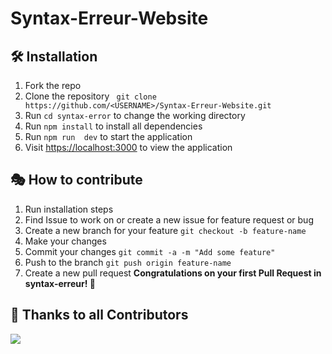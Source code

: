 # Syntax-Erreur-Website

## 🛠️ Installation

1. Fork the repo
2. Clone the repository ` git clone https://github.com/<USERNAME>/Syntax-Erreur-Website.git`
3. Run `cd syntax-error` to change the working directory
4. Run `npm install`  to install all dependencies
5. Run `npm run  dev` to start the application
6. Visit <https://localhost:3000> to view the application

## 🎭 How to contribute

1. Run installation steps
2. Find Issue to work on or create a new issue for feature request or bug
3. Create a new branch for your feature `git checkout -b feature-name`
4. Make your changes
5. Commit your changes `git commit -a -m "Add some feature"`
6. Push to the branch `git push origin feature-name`
7. Create a new pull request
**Congratulations on your first Pull Request in syntax-erreur! 🎉**


## 💪 Thanks to all Contributors

<a href="https://github.com/Syntax-Erreur/Syntax-Erreur-Website/graphs/contributors">
  <img src="https://contrib.rocks/image?repo=Syntax-Erreur/Syntax-Erreur-Website" />
</a>